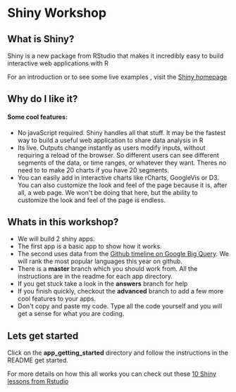 # Shiny Workshop

## What is Shiny?
Shiny is a new package from RStudio that makes it incredibly easy to build interactive web applications with R

For an introduction or to see some live examples , visit the [Shiny homepage](http://www.rstudio.com/shiny) 

## Why do I like it?

#### Some cool features: 
* No javaScript required. Shiny handles all that stuff. It may be the fastest way to build a useful web application to share data analysis in R 
* Its live. Outputs change instantly as users modify inputs, without requiring a reload of the browser. So different users can see different segments of the data, or time ranges, or whatever they want. Theres no need to to make 20 charts if you have 20 segments.
* You can easily add in interactive charts like rCharts, GoogleVis or D3. You can also customize the look and feel of the page because it is, after all, a web page. We won't be doing that here, but the ability to customize the look and feel of the page is endless. 


## Whats in this workshop?

* We will build 2 shiny apps. 
* The first app is a basic app to show how it works. 
* The second uses data from the [Github timeline on Google Big Query](https://bigquery.cloud.google.com/table/publicdata:samples.github_timeline?pli=1). We will rank the most popular languages this year on github.
* There is a **master** branch which you should work from. All the instructions are in the readme for each app directory.
* If you get stuck take a look in the **answers** branch for help
* If you finish quickly, checkout the **advanced** branch to add a few more cool features to your apps. 
* Don't copy and paste my code. Type all the code yourself and you will get a sense for what you are coding. 

## Lets get started
Click on the **app_getting_started** directory and follow the instructions in the README get started. 

For more details on how this all works you can check out these [10 Shiny lessons from Rstudio](http://www.rstudio.com/shiny/lessons/Intro/)